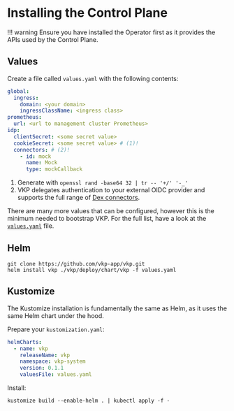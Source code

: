 # Installing the Control Plane

!!! warning
    Ensure you have installed the Operator first as it provides the APIs used by the Control Plane.

## Values

Create a file called `values.yaml` with the following contents:

```yaml title="values.yaml"
global:
  ingress:
    domain: <your domain>
    ingressClassName: <ingress class>
prometheus:
  url: <url to management cluster Prometheus>
idp:
  clientSecret: <some secret value>
  cookieSecret: <some secret value> # (1)!
  connectors: # (2)!
    - id: mock
      name: Mock
      type: mockCallback
```

1.  Generate with `openssl rand -base64 32 | tr -- '+/' '-_'`
2.  VKP delegates authentication to your external OIDC provider and supports the full range of [Dex connectors](https://dexidp.io/docs/connectors/).

There are many more values that can be configured, however this is the minimum needed to bootstrap VKP.
For the full list, have a look at the [`values.yaml`](https://github.com/vkp-app/vkp/blob/main/deploy/chart/vkp/values.yaml) file.

## Helm

```shell
git clone https://github.com/vkp-app/vkp.git
helm install vkp ./vkp/deploy/chart/vkp -f values.yaml
```

## Kustomize

The Kustomize installation is fundamentally the same as Helm, as it uses the same Helm chart under the hood.

Prepare your `kustomization.yaml`:

```yaml
helmCharts:
  - name: vkp
    releaseName: vkp
    namespace: vkp-system
    version: 0.1.1
    valuesFile: values.yaml
```

Install:

```shell
kustomize build --enable-helm . | kubectl apply -f -
```